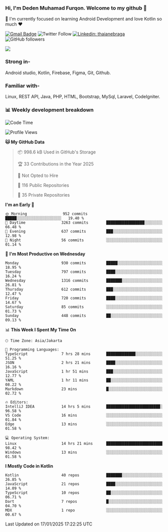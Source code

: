 ### Hi, I'm Deden Muhamad Furqon. Welcome to my github 👋

<!--
**furqoncreative/furqoncreative** is a ✨ _special_ ✨ repository because its `README.md` (this file) appears on your GitHub profile.

Here are some ideas to get you started:

- 🔭 I’m currently working on ...
- 👯 I’m looking to collaborate on ...
- 🤔 I’m looking for help with ...
- 💬 Ask me about ...
- 📫 How to reach me: ...
- 😄 Pronouns: ...
- ⚡ Fun fact: ...
-->

  🌱 I'm currently focused on learning Android Development and love Kotlin so much ❤ 

[![Gmail Badge](https://img.shields.io/badge/-furqoncreative24@gmail.com-c14438?style=flat-square&logo=Gmail&logoColor=white&link=mailto:furqoncreative24@gmail.com)](mailto:furqoncreative24@gmail.com)
![Twitter Follow](https://img.shields.io/twitter/follow/furqoncreative?label=Follow)
[![Linkedin: thaianebraga](https://img.shields.io/badge/-Deden_Muhamad_Furqon-blue?style=flat-square&logo=Linkedin&logoColor=white&link=https://www.linkedin.com/in/anmol-p-singh/)](https://www.linkedin.com/in/furqoncreative/)
![GitHub followers](https://img.shields.io/github/followers/furqoncreative?label=Follow&style=social)

<img src="https://github-readme-stats.sera5-dev.vercel.app/api?username=furqoncreative&hide=stars&show_icons=true&count_private=true&include_all_commits=true&title_color=#008080&icon_color=#008080&hide_border=true" width="">

### Strong in-

Android studio, Kotlin, Firebase, Figma, Git, Github.

### Familiar with-
Linux, REST API, Java, PHP, HTML, Bootstrap, MySql, Laravel, CodeIgniter.

### 📊 Weekly development breakdown

<!--START_SECTION:waka-->
![Code Time](http://img.shields.io/badge/Code%20Time-2%2C749%20hrs%2056%20mins-blue)

![Profile Views](http://img.shields.io/badge/Profile%20Views-1-blue)

**🐱 My GitHub Data** 

> 📦 998.6 kB Used in GitHub's Storage 
 > 
> 🏆 33 Contributions in the Year 2025
 > 
> 🚫 Not Opted to Hire
 > 
> 📜 116 Public Repositories 
 > 
> 🔑 35 Private Repositories 
 > 
**I'm an Early 🐤** 

```text
🌞 Morning                952 commits         █████░░░░░░░░░░░░░░░░░░░░   19.40 % 
🌆 Daytime                3263 commits        █████████████████░░░░░░░░   66.48 % 
🌃 Evening                637 commits         ███░░░░░░░░░░░░░░░░░░░░░░   12.98 % 
🌙 Night                  56 commits          ░░░░░░░░░░░░░░░░░░░░░░░░░   01.14 % 
```
📅 **I'm Most Productive on Wednesday** 

```text
Monday                   930 commits         █████░░░░░░░░░░░░░░░░░░░░   18.95 % 
Tuesday                  797 commits         ████░░░░░░░░░░░░░░░░░░░░░   16.24 % 
Wednesday                1316 commits        ███████░░░░░░░░░░░░░░░░░░   26.81 % 
Thursday                 612 commits         ███░░░░░░░░░░░░░░░░░░░░░░   12.47 % 
Friday                   720 commits         ████░░░░░░░░░░░░░░░░░░░░░   14.67 % 
Saturday                 85 commits          ░░░░░░░░░░░░░░░░░░░░░░░░░   01.73 % 
Sunday                   448 commits         ██░░░░░░░░░░░░░░░░░░░░░░░   09.13 % 
```


📊 **This Week I Spent My Time On** 

```text
🕑︎ Time Zone: Asia/Jakarta

💬 Programming Languages: 
TypeScript               7 hrs 28 mins       █████████████░░░░░░░░░░░░   51.25 % 
JSON                     2 hrs 21 mins       ████░░░░░░░░░░░░░░░░░░░░░   16.16 % 
JavaScript               1 hr 51 mins        ███░░░░░░░░░░░░░░░░░░░░░░   12.77 % 
YAML                     1 hr 11 mins        ██░░░░░░░░░░░░░░░░░░░░░░░   08.22 % 
Markdown                 23 mins             █░░░░░░░░░░░░░░░░░░░░░░░░   02.72 % 

🔥 Editors: 
IntelliJ IDEA            14 hrs 5 mins       ████████████████████████░   96.58 % 
VS Code                  16 mins             ░░░░░░░░░░░░░░░░░░░░░░░░░   01.84 % 
Edge                     13 mins             ░░░░░░░░░░░░░░░░░░░░░░░░░   01.58 % 

💻 Operating System: 
Linux                    14 hrs 21 mins      █████████████████████████   98.42 % 
Windows                  13 mins             ░░░░░░░░░░░░░░░░░░░░░░░░░   01.58 % 
```

**I Mostly Code in Kotlin** 

```text
Kotlin                   40 repos            ███████░░░░░░░░░░░░░░░░░░   26.85 % 
JavaScript               21 repos            ████░░░░░░░░░░░░░░░░░░░░░   14.09 % 
TypeScript               10 repos            ██░░░░░░░░░░░░░░░░░░░░░░░   06.71 % 
Dart                     7 repos             █░░░░░░░░░░░░░░░░░░░░░░░░   04.70 % 
MDX                      1 repo              ░░░░░░░░░░░░░░░░░░░░░░░░░   00.67 % 
```




 Last Updated on 17/01/2025 17:22:25 UTC
<!--END_SECTION:waka-->
